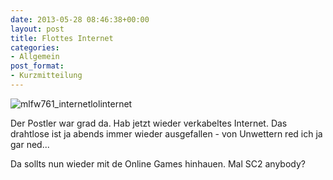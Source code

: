 ```yaml
---
date: 2013-05-28 08:46:38+00:00
layout: post
title: Flottes Internet
categories:
- Allgemein
post_format:
- Kurzmitteilung
---
```


![mlfw761_internetlolinternet](http://clemi.ag3r.at/wp-content/uploads/2013/05/mlfw761_internetlolinternet-300x252.gif)

Der Postler war grad da. Hab jetzt wieder verkabeltes Internet. Das drahtlose ist ja abends immer wieder ausgefallen - von Unwettern red ich ja gar ned...

Da sollts nun wieder mit de Online Games hinhauen. Mal SC2 anybody?


